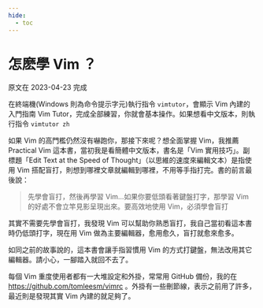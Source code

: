 ```yaml
---
hide:
  - toc
---
```


# 怎麽學 Vim ？

原文在 2023-04-23 完成

在終端機(Windows 則為命令提示字元)執行指令 `vimtutor`，會顯示 Vim 內建的入門指南 Vim Tutor，完成全部練習，你就會基本操作。如果想看中文版本，則執行指令 `vimtutor zh`

如果 Vim 的高門檻仍然沒有嚇跑你，那接下來呢？想全面掌握 Vim，我推薦 Practical Vim 這本書，當初我是看簡體中文版本，書名是「Vim 實用技巧」。副標題「Edit Text at the Speed of Thought」（以思維的速度來編輯文本）是指使用 Vim 搭配盲打，則想到哪裡文章就編輯到哪裡，不用等手指打完。書的前言最後說：

> 先學會盲打，然後再學習 Vim...如果你要低頭看著鍵盤打字，那學習 Vim 的好處不會立竿見影呈現出來。要高效地使用 Vim，必須學會盲打

其實不需要先學會盲打，我發現 Vim 可以幫助你熟悉盲打，我自己當初看這本書時仍低頭打字，現在用 Vim 做為主要編輯器，愈用愈久，盲打就愈來愈多。

如同之前的故事說的，這本書會讓手指習慣用 Vim 的方式打鍵盤，無法改用其它編輯器。請小心，一腳踏入就回不去了。

每個 Vim 重度使用者都有一大堆設定和外掛，常常用 GitHub 備份，我的在 https://github.com/tomleesm/vimrc 。外掛有一些刪節線，表示之前用了許多，最近則是發現其實 Vim 內建的就足夠了。
